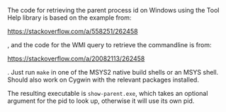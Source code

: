 The code for retrieving the parent process id on Windows using the Tool Help
library is based on the example from:

https://stackoverflow.com/a/558251/262458

, and the code for the WMI query to retrieve the commandline is from:

https://stackoverflow.com/a/20082113/262458

. Just run `make` in one of the MSYS2 native build shells or an MSYS shell.
Should also work on Cygwin with the relevant packages installed.

The resulting executable is `show-parent.exe`, which takes an optional argument
for the pid to look up, otherwise it will use its own pid.
